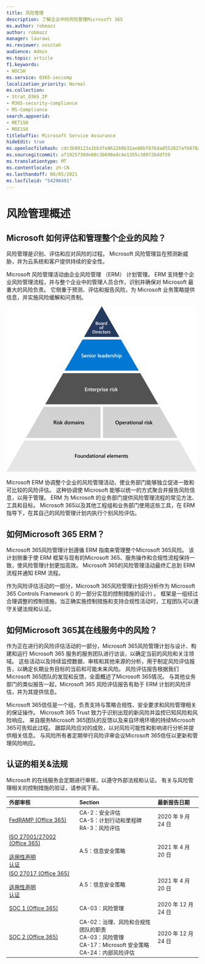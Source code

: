 ```yaml
---
title: 风险管理
description: 了解企业中的风险管理Microsoft 365
ms.author: robmazz
author: robmazz
manager: laurawi
ms.reviewer: sosstah
audience: Admin
ms.topic: article
f1.keywords:
- NOCSH
ms.service: O365-seccomp
localization_priority: Normal
ms.collection:
- Strat_O365_IP
- M365-security-compliance
- MS-Compliance
search.appverid:
- MET150
- MOE150
titleSuffix: Microsoft Service Assurance
hideEdit: true
ms.openlocfilehash: cdc3b00123a1bb3fe862260b32ae08bf876dad552827af6878a9c65f4b33b75c
ms.sourcegitcommit: af1925730de60c3b698edc4e1355c38972bdd759
ms.translationtype: MT
ms.contentlocale: zh-CN
ms.lasthandoff: 08/05/2021
ms.locfileid: "54290491"
---
```

# <a name="risk-management-overview"></a>风险管理概述

## <a name="how-does-microsoft-assess-and-manage-risk-across-the-enterprise"></a>Microsoft 如何评估和管理整个企业的风险？

风险管理是识别、评估和应对风险的过程。 Microsoft 风险管理旨在预测新威胁，并为云系统和客户提供持续的安全性。

Microsoft 风险管理活动由企业风险管理 （ERM） 计划管理。 ERM 支持整个企业风险管理流程，并与整个企业中的管理人员合作，识别并确保对 Microsoft 最重大的风险负责。 它侧重于预测、评估和报告风险，为 Microsoft 业务策略提供信息，并实施风险缓解和问责制。

![风险管理结构](../media/assurance-risk-management-structure.png)

Microsoft ERM 协调整个企业的风险管理活动，使业务部门能够独立促进一致和可比较的风险评估。 这种协调使 Microsoft 能够以统一的方式聚合并报告风险信息，以用于管理。 ERM 为 Microsoft 的业务部门提供风险管理流程的常见方法、工具和目标。 Microsoft 365以及其他工程组和业务部门使用这些工具，在 ERM 指导下，在其自己的风险管理计划内执行个别风险评估。

## <a name="how-does-microsoft-365-work-with-erm"></a>如何Microsoft 365 ERM？

Microsoft 365风险管理计划遵循 ERM 指南来管理整个Microsoft 365风险。 该计划侧重于使 ERM 框架与现有的Microsoft 365、服务操作和合规性流程保持一致，使风险管理计划更加高效。 Microsoft 365的风险管理活动最终汇总到 ERM 流程并通知 ERM 流程。

作为风险评估活动的一部分，Microsoft 365风险管理计划将分析作为 Microsoft 365 Controls Framework () 的一部分实现的控制措施的设计) 。 框架是一组经过合理调整的控制措施，当正确实施控制措施和支持合规性活动时，工程团队可以遵守关键法规和认证。

## <a name="how-does-microsoft-365-manage-and-assess-risk-in-its-online-services"></a>如何Microsoft 365其在线服务中的风险？

作为正在进行的风险评估活动的一部分，Microsoft 365风险管理计划与设计、构建和运行 Microsoft 365 服务的服务团队进行访谈，以确定当前的风险和关注领域。 这些活动以及持续监控数据、审核和其他来源的分析，用于制定风险评估报告，以确定长期业务目标的当前和可能未来风险。 风险评估报告根据我们Microsoft 365团队的发现和反馈，全面概述了Microsoft 365情况。 与其他业务部门的类似报告一起，Microsoft 365 风险评估报告有助于 ERM 计划的风险评估，并为其提供信息。

Microsoft 365信任是一个组，负责支持与策略合规性、安全要求和风险管理相关的保证操作。 Microsoft 365 Trust 致力于识别出现的新风险并监控已知风险和风险响应。 来自服务Microsoft 365团队的反馈以及来自环境环境的持续Microsoft 365可告知此过程。 跟踪风险应对的成败，以对风险可能性和影响进行分析并提供相关信息。 与风险所有者定期举行风险评审会议Microsoft 365信任以更新和管理风险响应。

## <a name="related-external-regulations--certifications"></a>认证的相关&法规

Microsoft 的在线服务会定期进行审核，以遵守外部法规和认证。 有关与风险管理相关的控制措施的验证，请参阅下表。

| **外部审核** | **Section** | **最新报告日期** |
|:--------------------|:------------|:-----------------------|
| [FedRAMP (Office 365) ](https://compliance.microsoft.com/compliancemanager) | CA-2：安全评估 <br> CA-5：计划行动和里程碑 <br> RA-3：风险评估 | 2020 年 9 月 24 日 |
| [ISO 27001/27002 (Office 365) ](https://servicetrust.microsoft.com/ViewPage/MSComplianceGuideV3?command=Download&downloadType=Document&downloadId=8d625374-4f2d-49f8-9d37-a4281ba98222&tab=7027ead0-3d6b-11e9-b9e1-290b1eb4cdeb&docTab=7027ead0-3d6b-11e9-b9e1-290b1eb4cdeb_ISO_Reports) <br><br> [适用性声明](https://servicetrust.microsoft.com/ViewPage/MSComplianceGuideV3?command=Download&downloadType=Document&downloadId=c0df4ce8-c77e-4183-84eb-c8688470d8b1&tab=7027ead0-3d6b-11e9-b9e1-290b1eb4cdeb&docTab=7027ead0-3d6b-11e9-b9e1-290b1eb4cdeb_ISO_Reports) <br> [认证](https://servicetrust.microsoft.com/ViewPage/MSComplianceGuideV3?command=Download&downloadType=Document&downloadId=1e84a14a-2468-45ac-9412-5e53250d57ec&tab=7027ead0-3d6b-11e9-b9e1-290b1eb4cdeb&docTab=7027ead0-3d6b-11e9-b9e1-290b1eb4cdeb_ISO_Reports) | A.5：信息安全策略 | 2021 年 4 月 20 日 |
| [ISO 27017 (Office 365) ](https://servicetrust.microsoft.com/ViewPage/MSComplianceGuideV3?command=Download&downloadType=Document&downloadId=8d625374-4f2d-49f8-9d37-a4281ba98222&tab=7027ead0-3d6b-11e9-b9e1-290b1eb4cdeb&docTab=7027ead0-3d6b-11e9-b9e1-290b1eb4cdeb_ISO_Reports) <br><br> [适用性声明](https://servicetrust.microsoft.com/ViewPage/MSComplianceGuideV3?command=Download&downloadType=Document&downloadId=c0df4ce8-c77e-4183-84eb-c8688470d8b1&tab=7027ead0-3d6b-11e9-b9e1-290b1eb4cdeb&docTab=7027ead0-3d6b-11e9-b9e1-290b1eb4cdeb_ISO_Reports) <br> [认证](https://servicetrust.microsoft.com/ViewPage/MSComplianceGuideV3?command=Download&downloadType=Document&downloadId=70de0999-5451-43a3-9ef4-761e8fbfb1a3&tab=7027ead0-3d6b-11e9-b9e1-290b1eb4cdeb&docTab=7027ead0-3d6b-11e9-b9e1-290b1eb4cdeb_ISO_Reports) | A.5：信息安全策略 | 2021 年 4 月 20 日 |
| [SOC 1 (Office 365)](https://servicetrust.microsoft.com/ViewPage/MSComplianceGuideV3?command=Download&downloadType=Document&downloadId=90df3f9c-3aaf-4dbf-99d0-ca9f2991721b&tab=7027ead0-3d6b-11e9-b9e1-290b1eb4cdeb&docTab=7027ead0-3d6b-11e9-b9e1-290b1eb4cdeb_SOC_%2F_SSAE_16_Reports) | CA-03：风险管理 | 2020 年 12 月 24 日 |
| [SOC 2 (Office 365) ](https://servicetrust.microsoft.com/ViewPage/MSComplianceGuideV3?command=Download&downloadType=Document&downloadId=a73c1738-7892-42b7-acd3-87b6371c53f6&tab=7027ead0-3d6b-11e9-b9e1-290b1eb4cdeb&docTab=7027ead0-3d6b-11e9-b9e1-290b1eb4cdeb_SOC_%2F_SSAE_16_Reports) | CA-02：治理、风险和合规性团队的职责 <br> CA-03：风险管理 <br> CA-17：Microsoft 安全策略 <br> CA-24：内部风险评估 | 2020 年 12 月 24 日 |
